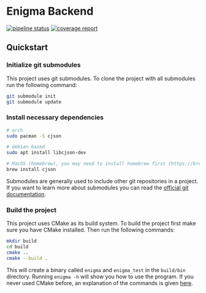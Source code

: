 # Enigma Backend

[![pipeline status](https://gitlab.rivercry.com/arifhasanic/enigma/badges/main/pipeline.svg)](https://gitlab.rivercry.com/arifhasanic/enigma/commits/main)
[![coverage report](https://gitlab.rivercry.com/arifhasanic/enigma/badges/main/coverage.svg)](https://gitlab.rivercry.com/arifhasanic/enigma/-/commits/main)

## Quickstart

### Initialize git submodules

This project uses git submodules. To clone the project with all submodules run the following command:

```bash
git submodule init
git submodule update
```

### Install necessary dependencies

```bash
# arch
sudo pacman -S cjson

# debian based
sudo apt install libcjson-dev

# MacOS (homebrew), you may need to install homebrew first (https://brew.sh/)
brew install cjson
```

Submodules are generally used to include other git repositories in a project. If you want to learn more about submodules you can read the [official git documentation](https://git-scm.com/book/en/v2/Git-Tools-Submodules).

### Build the project

This project uses CMake as its build system. To build the project first make sure you have CMake installed. Then run the following commands:

```bash
mkdir build
cd build
cmake ..
cmake --build .
```

This will create a binary called `enigma` and `enigma_test` in the `build/bin` directory. Running `enigma -h` will show you how to use the program. If you never used CMake before, an explanation of the commands is given [here](docs/CMakeLists.md).
